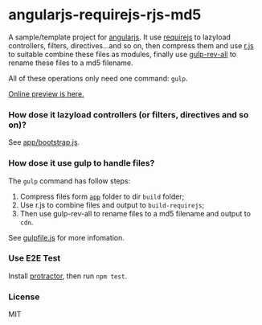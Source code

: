 # angularjs-requirejs-rjs-md5

A sample/template project for [angularjs](https://angularjs.org/). It use [requirejs](http://requirejs.org/) to lazyload controllers, filters, directives...and so on, then compress them and use [r.js](https://github.com/jrburke/r.js/) to suitable combine these files as modules, finally use [gulp-rev-all](https://github.com/smysnk/gulp-rev-all) to rename these files to a md5 filename.

All of these operations only need one command: `gulp`. 

[Online preview is here.](http://lmk123.github.io/angularjs-requirejs-rjs-md5/cdn/)

### How dose it lazyload controllers (or filters, directives and so on)?
See [app/bootstrap.js](https://github.com/lmk123/angularjs-requirejs-rjs-md5/blob/master/app/bootstrap.js).

### How dose it use gulp to handle files?
The `gulp` command has follow steps:

1. Compress files form [`app`](https://github.com/lmk123/angularjs-requirejs-rjs-md5/tree/master/app) folder to dir `build` folder;
2. Use r.js to combine files and output to `build-requirejs`;
3. Then use gulp-rev-all to rename files to a md5 filename and output to `cdn`.

See [gulpfile.js](https://github.com/lmk123/angularjs-requirejs-rjs-md5/blob/master/gulpfile.js) for more infomation.

### Use E2E Test
Install [protractor](http://angular.github.io/protractor), then run `npm test`.

### License
MIT
